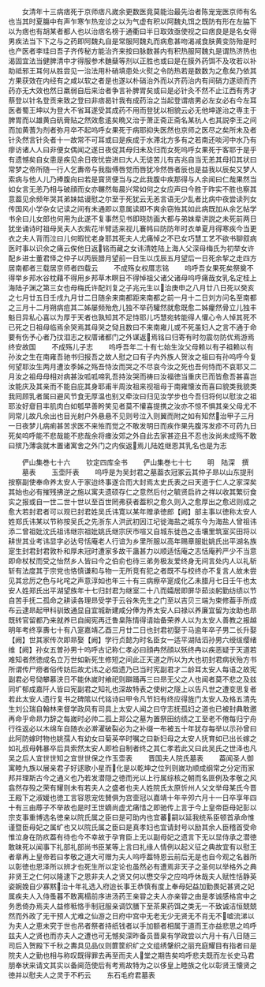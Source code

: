 <!-- { "loadSidebar": true } -->
　　女清年十三病痞死于京师痞凡嵗余更数医竟莫能治最先治者陈宠宠医京师有名也当其时夏膓中有声乍寒乍热宠诊之以为气虚有积以阿魏丸饵之既防有形在左脇下以为痞也有胡某者都人也以治痞名榜于通衢曰半日取效亟使视之曰痞良是是名女得男疾法当下下之与之药即阿魏丸自是常服阿魏丸而病愈甚吻渴减食肤黄变防殆是时也产医者李珪曰吾子齐传秘方能治齐来按曰脉数甚内有积热服阿魏丸是谓热济热也渴固宜法当健脾清中才得服参术麯蘖等剂以正胜也或曰是在膜外药饵不及攻若以补助祗邪王耳何从胜尝见一治法用朴硝填患处火熨之令防热若是数数为之愈矣乃依其方果获效在内经有之咸以软之者是也遂以朴硝治外而以齐药治内有间硝力遂顽而齐药亦无大效也然日羸弱自后来治者争言补脾胃矣或曰是必针灸不然不止江西有秀才蔡登以针名登贡来致之登曰非痞曷针我有成药治之当起登谓痞男必左女必右今左耳医者蜀王坤以为登大不省耳遂受其成药不用而登犹以相貌云必无他坤遂治之専主于脾胃而以雄黄白矾膏贴之然效愈逺矣晩又治于萧正斋正斋名某杭人也其説李王之间而加黄蓍为剂者弥月卒不起呜呼女果死于病耶抑失医然也京师之医尽之矣所未及者针灸然言针灸者十一故常不可耳或曰是疾成于水滞北方多有之若南还啖河中水乃有瘳访诸人人曰非便女偶闻之遂日夜促其母归未及归而女死呜呼女果死于客耶于是乎有遗憾矣自女患是疾见余日夜忧尝进曰大人无徒苦儿有吉兆自当无恙其母扣其状曰常梦之帝所随一行人乞夀帝与我脂傅唇觉而唇犹冷然唇者辰也是益我以辰矣又梦人索病与他人儿乃捧腹向曰若是寳货便当与之此我腹中疾那得与人余闻曰仁哉果然当如女言无恙乃相与破顔而女亦冁然每晨兴常如何之女应声曰今胜于昨实不胜也察其意葢见余频年哭其弟妹姑谩慰之尔至于死犹云无恙言语无少乱者比病中夜尝读列女传国风小学杂女记读之间有未通即以意属读即不爽余窃恠其如此病既加从余乞帖学书余曰儿女郎也何用为此遂不复事然见书即晓防画大都与弟妹辈讲説之未死前两日犹坐诵诗时祖母吴夫人衣紫花半臂适来视儿褰帏曰防防年时衣单夏月得寒疾今当更衣之夫人背而泣曰儿何暇忧老身耶其死夫人尤痛悼之不已女巧慧工艺不欲书聊叙病医时事以识余之痛云俟他日返铭而藏之女讳清姓陆上海人父深母梅氏为初举女许配乡进士董君怿之仲子以丙辰腊月望前一日生以戊辰五月望后一日死余挈之走四方居南都者三载居京师者四载云
　　不成殇女权厝志铭
　　呜呼吾女果死矣祭奠不得举乡邦水谷枕藉不得用乡邦草木瞑目不得悼祖父诸父诸母呜呼痛哉女乳名定桂上海陆子渊之第三女也母梅氏许配刘复之子兆元生以治庚申之八月廿八日死以癸亥之七月廿五日壬戌九月廿二日随余来南都距来南都之前一月十二日刘方问名至南都之三月十二月朔病痘其二姊屡频殆危儿独不举药驩然就愈既愈二姊癯然骨立儿独丰魁日异私心喜以为厚于天者也孰知其不足恃耶儿巧慧宛转能得人懽心令人悼其死不已死之日祖母临焉余哭焉其母哭之恸且数曰不来南雍儿或不死虽妇人之言不通于命要有伤予心者乃抆泪志之权厝诸都门之外谋返焉铭曰归寄有时勿震勿防优焉游焉终安故国
　　不成殇儿子志
　　呜呼吾年二十有七始生汝父母赖以有子祖赖以有孙汝之生在南雍吾驰书归报吾之故人慰之曰有子内外族人贺汝之祖曰有孙呜呼今复何望耶汝生两月遭汝季姊之殇吾恃汝而哭之不尽哀今汝之死也吾何恃而不哀耶又二月汝之祖母母相对病甚汝呱呱啼乳吾持汝哭而祷曰汝福徳当重庆已而皆愈吾甚喜岂汝能庆及其亲而不能自庇其身耶甫半周汝祖来视祖母于南雍懐汝而喜曰貌类我貌类我囘顾乳者属曰避风节食无厚温也别又牵汝曰归见汝学步也今吾归将何以慰汝之祖耶汝好睂目丰肌肉白如瓠早善盻笑见者莫不懽喜提携之汝亦不惊不惧其亲父母尤不同常儿故凡余出也目光射户外悬悬不见则号泣入则翼而附之如有知然治甲子三月一日夜梦儿病痢甚苦求医不来恠而觉之不敢发明日而疾作果先腹泻发疹不可药九日死矣呜呼能不悲哉能不悲哉余将瘗汝郊之外自此去家甚迩且不忍也汝尚未成殇不敢曰殡乃薄衾就木置诸寓舍之外门之内俟返焉儿陆姓继恩其乳名也是为志




　　俨山集巻七十六
　　钦定四库全书
　　俨山集巻七十七
　　明　陆深　撰
　　墓表
　　玉壶阡表
　　呜呼是为吴封君之墓葢衣冠冢云其仲子昻以山东提刑按察副使奉命养太安人于家迨终事遂合而大封焉太史氏表之曰天道于仁人之家深矣其始也必有摧残拂逆之施以寓夫遗硕存仁之意然后付之毓贤启祚之祥以收其繁衍食实之报或自一世二世十世以至百世罔弗获者葢积之愈久则入之愈厚出之愈迟则成之愈大若封君者可以观已封君姓吴氏讳寛以某年赠承徳郎【阙】部主事以徳称太安人姓郑氏讳某以节称按吴氏之先浙东人洪武初因江圮徙海盐之城东今为海盐人曾祖讳添二曾祖妣沈氏祖讳继宗祖妣姚氏继宗厌市喧又自城东徙邑之击壤里筑室买田将以耕世其业考讳显字必达号恬庵老人行谊为乡里所服以高年赐章服妣姚氏出平湖名族寔生封君封君敦朴和厚未冠时遭家多故干蛊甚力以顺适恬庵之志恬庵矜严少不当意即命杖杖而受之怡然乡人皆曰今之伯俞也待三弟务极友爱终身无间言处内人以礼斩斩有法度其于宗党也恪慎谦和与物一无所竞有犯之者既不与校终亦不复言人故未尝见其忿厉之色与叱咤之声意淳如也年三十有三病瘵卒寔成化乙未腊月七日壬午也太安人姓郑氏出平湖望族年十七归封君为继室二十八而孀居即屏华茹淡躬勤纺绩以节自苦手抚二孤命之耕读各理昻受学于云谷朱先生之门至以吉贝三端为束修葢手所成布云逮昻起甲科驯致通显自宜城新建咸分俸为养太安人曰禄以养廉宜留为汝助也昻既转官留都乃来就养已自闽宪再迁鲁臬陈情得请始备荣养人以为太安人善教之报越明年考终享夀七十有八寔嘉靖乙酉三月廿二日也封君初娶于马逾年卒子男二长升娶【阙】世其家传次即昻娶【阙】学行贞懿为时名臣女一适平湖陆滔孙男六绶绂缨绪维【阙】孙女五曽孙男十呜呼古记称仁孝必曰顔冉然顔以殀终冉以疾恶疑于天道若难知者然徳成名立万世如新死生修短之间此正天道之所以为大也初封君病状殆方书所谓传尸痨者俗传妨后故尤讳之必燬遗乃已当时宪副君才二龄耳太安人每语之故宪副君必号恸攀慕浃日不能休嵗时飨祀则躃踊再三曰昻无父之人也闻者莫不悲之及兹同圹郁成嘉阡人皆曰宪副君之知礼也深故特表之使树之隧上以告凡世之遭变思复者若此太安人遗行复书之碑隂以代铭诗曰甲令凡节妇有终应得旌门太安人及格五清先生刘公瑞自翰林来督学政风有司具上太安人闻之曰守志抚孤妇之道也已被封典敢邀再命乎命昻力辞之每嵗时必帅二孤上郑公之墓为置祭田纺绩之工至老不倦每归宁舟行徃返必以木绵车自随衣必澣濯破裂必为之补缀一布被五十年犹存每举以示孙曾曰此阿防嫁时物也姚孺人有幼女曰菊英卒时嘱之曰新妇母之太安人抚育如已出长嫁之如礼叔母韩暴卒后具索然太安人即检自制者终之其仁孝若此又曰此吴氏之世泽也凡吴之后人宜世世知之宜世世保之作玉壶表
　　晋国夫人院氏墓表
　　葢闻圣人御寓睦九族以展亲君子好逑歌小星而化是以乾坤之位列则嵗功顺成纲常之分定而家邦并理斯古今之通义也乃若发潜隠之徳而光以上行属综核之朝而名匪例及孝敬之风翕然存殁之荣有耀则未有若夫人之盛者也夫人姓院氏太原忻州人父文举母某氏今晋王殿下之淑媛也徳工言容恩宠佐賛俱为宫壸冠以嘉靖十年辛夘六月十一日卒享年四十有三由蓐子不举故也是时王世嫡尚虚尤痛惜之即驰传上言于今上皇帝臣母妃彭以宗支事重博选名徳亲以院氏属之臣曰是可助内也宜蕃嗣以延我统系臣顿首承命惟谨暨臣母妃之属纩也又以院氏属之臣曰是真孝妇也宜请封号以励其余人臣稽首受命惟泣身在防疚葢有待也今不幸故于孕育臣上无以副母妃之遗言下无以显侍承之潜徳敢昧死以闻事下礼部礼部尚书臣某等上言曰礼缘人情例以起义征之典故宜有以慰王者章再上皇帝若曰孝敬之道大可赠为夫人呜呼葢特恩云前后无是也自今观之名器所以彰徳也恩泽所以辨才也死生所以定论也虽然必有遭焉非天子之圣何以举格外之典非贤王之仁何以隆逮下之恩非夫人之贤又何以懋交孚之应呜呼休哉夫人赋性恬静英姿婉娩自少寡黙治十年礼选入府迨长事王恭慎有度上奉母妃益加勤畏妃甚贤之妃属疾夫人入侍蚤暮不敢离榻前序进汤药王亲甞之夫人亦亲甞之由是孝诚感格宫中之务悉倚办焉夫人益修秪恪手制冠服亲调饮膳下至茶果药饵之类无一不致诚洁恒兢兢然而外政了无干预人尤难之仙游之日府中宫中无老无少无贤无不肖无不嘘流涕以为夫人之恵未究于世也吊者祭者持纸钱者以手加额者相属于道而王亦益悲思之呜呼兹夫人之贤也而亦夫人之遭也可无憾矣深昨备员晋臬有学政尝以六月十有八日随三司后入贺殿下千秋之夀具见品仪则篚筐织纩之文组绣鞶织之丽充庭耀目有指者曰是院夫人之勤也相与称叹既得罪去再至而夫人堂之期告矣呜呼悲夫既而左长史马君朋奉状来请文其实以备阃范使后有考焉故特为之以侈皇上睦族之化以彰贤王懐贤之徳并以慰夫人之灵于不朽云
　　东石毛府君墓表
